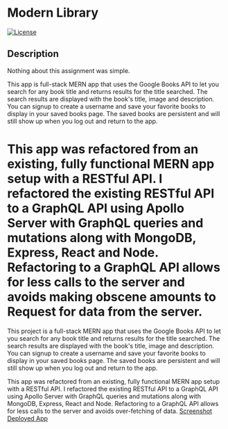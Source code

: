 # Modern Library 
<a href=./LICENSE>![License](https://img.shields.io/badge/License%3A-MIT-green.svg)</a>   

## Description
Nothing about this assignment was simple. 

This app  is full-stack MERN app that uses the Google Books API to let you search for any book title and returns results for the title searched. The search results are displayed with the book's title, image and description. You can signup to create a username and save your favorite books to display in your saved books page. The saved books are persistent and will still show up when you log out and return to the app.

This app was refactored from an existing, fully functional MERN app setup with a RESTful API. I refactored the existing RESTful API to a GraphQL API using Apollo Server with GraphQL queries and mutations along with MongoDB, Express, React and Node. Refactoring to a GraphQL API allows for less calls to the server and avoids making obscene amounts to Request for data from the server. 
=======
This project is a full-stack MERN app that uses the Google Books API to let you search for any book title and returns results for the title searched. The search results are displayed with the book's title, image and description. You can signup to create a username and save your favorite books to display in your saved books page. The saved books are persistent and will still show up when you log out and return to the app.

This app was refactored from an existing, fully functional MERN app setup with a RESTful API. I refactored the existing RESTful API to a GraphQL API using Apollo Server with GraphQL queries and mutations along with MongoDB, Express, React and Node. Refactoring to a GraphQL API allows for less calls to the server and avoids over-fetching of data. 
[Screenshot](https://github.com/MichaelAdamGroberman/Simple-Book-Library-App/assets/snippet.png)
[Deployed App](https://thawing-brook-20797.herokuapp.com)
